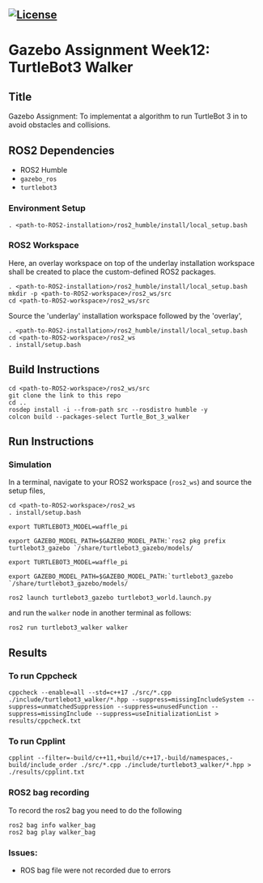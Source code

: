[![License](https://img.shields.io/badge/License-Apache%202.0-blue.svg)](https://opensource.org/licenses/Apache-2.0)
---

# Gazebo Assignment Week12: TurtleBot3 Walker

## Title

Gazebo Assignment: To implementat a algorithm to run TurtleBot 3 in to avoid obstacles and collisions. 


## ROS2 Dependencies
* ROS2 Humble
* ```gazebo_ros```
* ```turtlebot3```

### Environment Setup
```
. <path-to-ROS2-installation>/ros2_humble/install/local_setup.bash
```
### ROS2 Workspace
Here, an overlay workspace on top of the underlay installation workspace shall be created to place the custom-defined ROS2 packages. 
```
. <path-to-ROS2-installation>/ros2_humble/install/local_setup.bash
mkdir -p <path-to-ROS2-workspace>/ros2_ws/src
cd <path-to-ROS2-workspace>/ros2_ws/src
```
Source the 'underlay' installation workspace followed by the 'overlay',
```
. <path-to-ROS2-installation>/ros2_humble/install/local_setup.bash
cd <path-to-ROS2-workspace>/ros2_ws
. install/setup.bash
```

## Build Instructions
```
cd <path-to-ROS2-workspace>/ros2_ws/src
git clone the link to this repo
cd ..  
rosdep install -i --from-path src --rosdistro humble -y
colcon build --packages-select Turtle_Bot_3_walker
```

## Run Instructions

### Simulation

In a terminal, navigate to your ROS2 workspace (```ros2_ws```) and source the setup files,

````
cd <path-to-ROS2-workspace>/ros2_ws
. install/setup.bash

export TURTLEBOT3_MODEL=waffle_pi

export GAZEBO_MODEL_PATH=$GAZEBO_MODEL_PATH:`ros2 pkg prefix turtlebot3_gazebo `/share/turtlebot3_gazebo/models/
````

````
export TURTLEBOT3_MODEL=waffle_pi

export GAZEBO_MODEL_PATH=$GAZEBO_MODEL_PATH:`turtlebot3_gazebo `/share/turtlebot3_gazebo/models/

ros2 launch turtlebot3_gazebo turtlebot3_world.launch.py
````

and run the ```walker``` node in another terminal as follows:

````
ros2 run turtlebot3_walker walker
````
## Results
### To run Cppcheck
```
cppcheck --enable=all --std=c++17 ./src/*.cpp ./include/turtlebot3_walker/*.hpp --suppress=missingIncludeSystem --suppress=unmatchedSuppression --suppress=unusedFunction --suppress=missingInclude --suppress=useInitializationList > results/cppcheck.txt
```
### To run Cpplint 
```
cpplint --filter=-build/c++11,+build/c++17,-build/namespaces,-build/include_order ./src/*.cpp ./include/turtlebot3_walker/*.hpp > ./results/cpplint.txt
```


### ROS2 bag recording

To record the ros2 bag you need to do the following

```
ros2 bag info walker_bag
ros2 bag play walker_bag
```
### Issues:
* ROS bag file were not recorded due to errors

